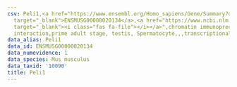 ```yaml
---
csv: Peli1,<a href="https://www.ensembl.org/Homo_sapiens/Gene/Summary?db=core;g=ENSMUSG00000020134"
  target="_blank">ENSMUSG00000020134</a>,<a href="https://www.ncbi.nlm.nih.gov/pubmed/25450459"
  target="_blank"><i class="fas fa-file"></i></a>",chromatin immunoprecipitation assay,direct
  interaction,prime adult stage, testis, Spermatocyte,,,transcriptional regulation,
data_alias: Peli1
data_id: ENSMUSG00000020134
data_numevidence: 1
data_species: Mus musculus
data_taxid: '10090'
title: Peli1
---
```

